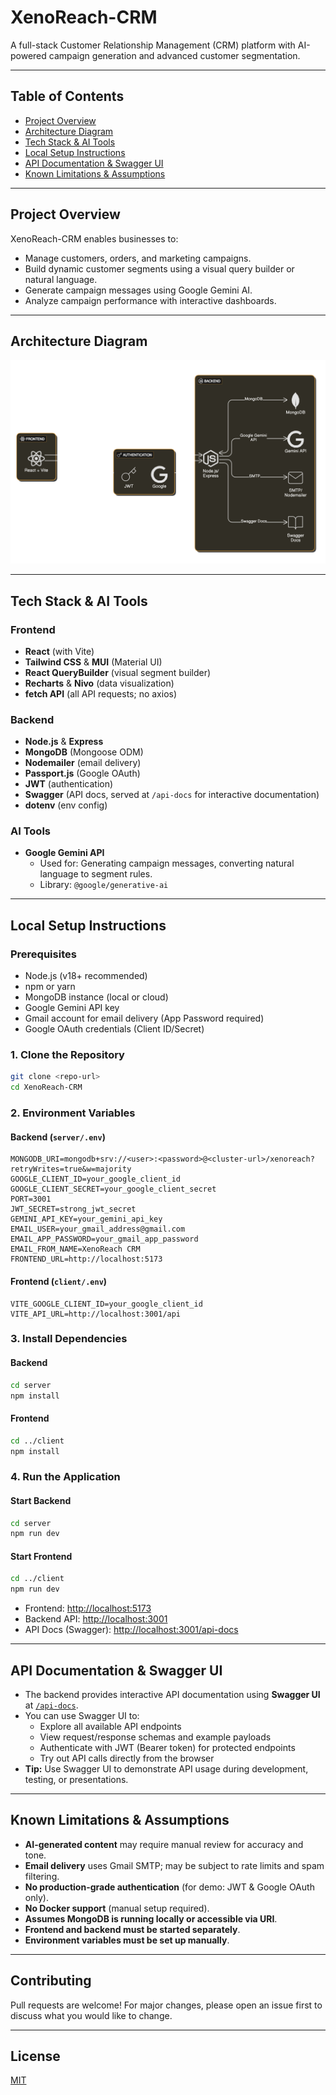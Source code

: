 # XenoReach-CRM

A full-stack Customer Relationship Management (CRM) platform with AI-powered campaign generation and advanced customer segmentation.

---

## Table of Contents
- [Project Overview](#project-overview)
- [Architecture Diagram](#architecture-diagram)
- [Tech Stack & AI Tools](#tech-stack--ai-tools)
- [Local Setup Instructions](#local-setup-instructions)
- [API Documentation & Swagger UI](#api-documentation--swagger-ui)
- [Known Limitations & Assumptions](#known-limitations--assumptions)

---

## Project Overview
XenoReach-CRM enables businesses to:
- Manage customers, orders, and marketing campaigns.
- Build dynamic customer segments using a visual query builder or natural language.
- Generate campaign messages using Google Gemini AI.
- Analyze campaign performance with interactive dashboards.

---

## Architecture Diagram

![XenoReach CRM Architecture](client/src/assets/diagram.png)

---

## Tech Stack & AI Tools

### Frontend
- **React** (with Vite)
- **Tailwind CSS** & **MUI** (Material UI)
- **React QueryBuilder** (visual segment builder)
- **Recharts** & **Nivo** (data visualization)
- **fetch API** (all API requests; no axios)

### Backend
- **Node.js** & **Express**
- **MongoDB** (Mongoose ODM)
- **Nodemailer** (email delivery)
- **Passport.js** (Google OAuth)
- **JWT** (authentication)
- **Swagger** (API docs, served at `/api-docs` for interactive documentation)
- **dotenv** (env config)

### AI Tools
- **Google Gemini API**
  - Used for: Generating campaign messages, converting natural language to segment rules.
  - Library: `@google/generative-ai`

---

## Local Setup Instructions

### Prerequisites
- Node.js (v18+ recommended)
- npm or yarn
- MongoDB instance (local or cloud)
- Google Gemini API key
- Gmail account for email delivery (App Password required)
- Google OAuth credentials (Client ID/Secret)

### 1. Clone the Repository
```bash
git clone <repo-url>
cd XenoReach-CRM
```

### 2. Environment Variables

#### Backend (`server/.env`)
```
MONGODB_URI=mongodb+srv://<user>:<password>@<cluster-url>/xenoreach?retryWrites=true&w=majority
GOOGLE_CLIENT_ID=your_google_client_id
GOOGLE_CLIENT_SECRET=your_google_client_secret
PORT=3001
JWT_SECRET=strong_jwt_secret
GEMINI_API_KEY=your_gemini_api_key
EMAIL_USER=your_gmail_address@gmail.com
EMAIL_APP_PASSWORD=your_gmail_app_password
EMAIL_FROM_NAME=XenoReach CRM
FRONTEND_URL=http://localhost:5173
```

#### Frontend (`client/.env`)
```
VITE_GOOGLE_CLIENT_ID=your_google_client_id
VITE_API_URL=http://localhost:3001/api
```

### 3. Install Dependencies

#### Backend
```bash
cd server
npm install
```

#### Frontend
```bash
cd ../client
npm install
```

### 4. Run the Application

#### Start Backend
```bash
cd server
npm run dev
```

#### Start Frontend
```bash
cd ../client
npm run dev
```

- Frontend: [http://localhost:5173](http://localhost:5173)
- Backend API: [http://localhost:3001](http://localhost:3001)
- API Docs (Swagger): [http://localhost:3001/api-docs](http://localhost:3001/api-docs)

---

## API Documentation & Swagger UI

- The backend provides interactive API documentation using **Swagger UI** at [`/api-docs`](http://localhost:3001/api-docs).
- You can use Swagger UI to:
  - Explore all available API endpoints
  - View request/response schemas and example payloads
  - Authenticate with JWT (Bearer token) for protected endpoints
  - Try out API calls directly from the browser
- **Tip:** Use Swagger UI to demonstrate API usage during development, testing, or presentations.

---

## Known Limitations & Assumptions
- **AI-generated content** may require manual review for accuracy and tone.
- **Email delivery** uses Gmail SMTP; may be subject to rate limits and spam filtering.
- **No production-grade authentication** (for demo: JWT & Google OAuth only).
- **No Docker support** (manual setup required).
- **Assumes MongoDB is running locally or accessible via URI**.
- **Frontend and backend must be started separately**.
- **Environment variables must be set up manually**.

---

## Contributing
Pull requests are welcome! For major changes, please open an issue first to discuss what you would like to change.

---

## License
[MIT](LICENSE) 